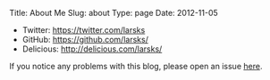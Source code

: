 Title: About Me
Slug: about
Type: page
Date: 2012-11-05

- Twitter: <https://twitter.com/larsks>
- GitHub: <https://github.com/larsks/>
- Delicious: <http://delicious.com/larsks/>

If you notice any problems with this blog, please open
an issue [here](https://github.com/larsks/blog.oddbit.com/issues).

